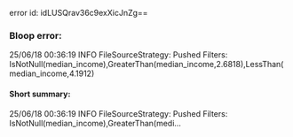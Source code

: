 error id: idLUSQrav36c9exXicJnZg==
### Bloop error:

25/06/18 00:36:19 INFO FileSourceStrategy: Pushed Filters: IsNotNull(median_income),GreaterThan(median_income,2.6818),LessThan(median_income,4.1912)
#### Short summary: 

25/06/18 00:36:19 INFO FileSourceStrategy: Pushed Filters: IsNotNull(median_income),GreaterThan(medi...